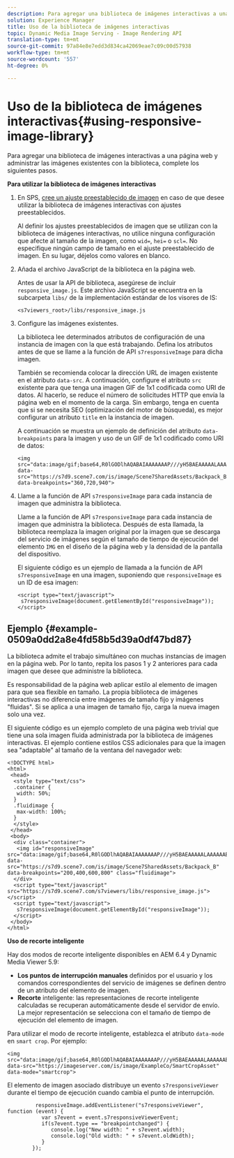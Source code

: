 ```yaml
---
description: Para agregar una biblioteca de imágenes interactivas a una página web y administrar las imágenes existentes con la biblioteca, complete los siguientes pasos.
solution: Experience Manager
title: Uso de la biblioteca de imágenes interactivas
topic: Dynamic Media Image Serving - Image Rendering API
translation-type: tm+mt
source-git-commit: 97a84e8e7edd3d834ca42069eae7c09c00d57938
workflow-type: tm+mt
source-wordcount: '557'
ht-degree: 0%

---
```



# Uso de la biblioteca de imágenes interactivas{#using-responsive-image-library}

Para agregar una biblioteca de imágenes interactivas a una página web y administrar las imágenes existentes con la biblioteca, complete los siguientes pasos.

**Para utilizar la biblioteca de imágenes interactivas**

1. En SPS, [cree un ajuste preestablecido de imagen](http://help.adobe.com/en_US/scene7/using/WS2F6A1049-B41F-447d-A520-91227F9CDABF.html) en caso de que desee utilizar la biblioteca de imágenes interactivas con ajustes preestablecidos.

   Al definir los ajustes preestablecidos de imagen que se utilizan con la biblioteca de imágenes interactivas, no utilice ninguna configuración que afecte al tamaño de la imagen, como `wid=`, `hei=` o `scl=`. No especifique ningún campo de tamaño en el ajuste preestablecido de imagen. En su lugar, déjelos como valores en blanco.
1. Añada el archivo JavaScript de la biblioteca en la página web.

   Antes de usar la API de biblioteca, asegúrese de incluir `responsive_image.js`. Este archivo JavaScript se encuentra en la subcarpeta `libs/` de la implementación estándar de los visores de IS:

   `<s7viewers_root>/libs/responsive_image.js`
1. Configure las imágenes existentes.

   La biblioteca lee determinados atributos de configuración de una instancia de imagen con la que está trabajando. Defina los atributos antes de que se llame a la función de API `s7responsiveImage` para dicha imagen.

   También se recomienda colocar la dirección URL de imagen existente en el atributo `data-src`. A continuación, configure el atributo `src` existente para que tenga una imagen GIF de 1x1 codificada como URI de datos. Al hacerlo, se reduce el número de solicitudes HTTP que envía la página web en el momento de la carga. Sin embargo, tenga en cuenta que si se necesita SEO (optimización del motor de búsqueda), es mejor configurar un atributo `title` en la instancia de imagen.

   A continuación se muestra un ejemplo de definición del atributo `data-breakpoints` para la imagen y uso de un GIF de 1x1 codificado como URI de datos:

   ```
   <img src="data:image/gif;base64,R0lGODlhAQABAIAAAAAAAP///yH5BAEAAAAALAAAAAABAAEAAAIBRAA7" data-src="https://s7d9.scene7.com/is/image/Scene7SharedAssets/Backpack_B" data-breakpoints="360,720,940">
   ```

1. Llame a la función de API `s7responsiveImage` para cada instancia de imagen que administra la biblioteca.

   Llame a la función de API `s7responsiveImage` para cada instancia de imagen que administra la biblioteca. Después de esta llamada, la biblioteca reemplaza la imagen original por la imagen que se descarga del servicio de imágenes según el tamaño de tiempo de ejecución del elemento `IMG` en el diseño de la página web y la densidad de la pantalla del dispositivo.

   El siguiente código es un ejemplo de llamada a la función de API `s7responsiveImage` en una imagen, suponiendo que `responsiveImage` es un ID de esa imagen:

   ```
   <script type="text/javascript"> 
    s7responsiveImage(document.getElementById("responsiveImage")); 
   </script>
   ```

## Ejemplo {#example-0509a0dd2a8e4fd58b5d39a0df47bd87}

La biblioteca admite el trabajo simultáneo con muchas instancias de imagen en la página web. Por lo tanto, repita los pasos 1 y 2 anteriores para cada imagen que desee que administre la biblioteca.

Es responsabilidad de la página web aplicar estilo al elemento de imagen para que sea flexible en tamaño. La propia biblioteca de imágenes interactivas no diferencia entre imágenes de tamaño fijo y imágenes &quot;fluidas&quot;. Si se aplica a una imagen de tamaño fijo, carga la nueva imagen solo una vez.

El siguiente código es un ejemplo completo de una página web trivial que tiene una sola imagen fluida administrada por la biblioteca de imágenes interactivas. El ejemplo contiene estilos CSS adicionales para que la imagen sea &quot;adaptable&quot; al tamaño de la ventana del navegador web:

```
<!DOCTYPE html> 
<html> 
 <head> 
  <style type="text/css"> 
  .container { 
   width: 50%; 
  } 
  .fluidimage { 
   max-width: 100%; 
  } 
  </style> 
 </head> 
 <body> 
  <div class="container"> 
   <img id="responsiveImage" src="data:image/gif;base64,R0lGODlhAQABAIAAAAAAAP///yH5BAEAAAAALAAAAAABAAEAAAIBRAA7" data-src="https://s7d9.scene7.com/is/image/Scene7SharedAssets/Backpack_B" data-breakpoints="200,400,600,800" class="fluidimage"> 
  </div> 
  <script type="text/javascript" src="https://s7d9.scene7.com/s7viewers/libs/responsive_image.js"></script> 
  <script type="text/javascript"> 
   s7responsiveImage(document.getElementById("responsiveImage")); 
  </script> 
 </body> 
</html>
```

**Uso de recorte inteligente**

Hay dos modos de recorte inteligente disponibles en AEM 6.4 y Dynamic Media Viewer 5.9:

* **Los puntos de interrupción manuales**  definidos por el usuario y los comandos correspondientes del servicio de imágenes se definen dentro de un atributo del elemento de imagen.
* **Recorte**  inteligente: las representaciones de recorte inteligente calculadas se recuperan automáticamente desde el servidor de envío. La mejor representación se selecciona con el tamaño de tiempo de ejecución del elemento de imagen.

Para utilizar el modo de recorte inteligente, establezca el atributo `data-mode` en `smart crop`. Por ejemplo:

```
<img 
src="data:image/gif;base64,R0lGODlhAQABAIAAAAAAAP///yH5BAEAAAAALAAAAAABAAEAAAIBRAA7" 
data-src="https://imageserver.com/is/image/ExampleCo/SmartCropAsset" 
data-mode="smartcrop">
```

El elemento de imagen asociado distribuye un evento `s7responsiveViewer` durante el tiempo de ejecución cuando cambia el punto de interrupción.

```
         responsiveImage.addEventListener("s7responsiveViewer", function (event) { 
           var s7event = event.s7responsiveViewerEvent; 
           if(s7event.type == "breakpointchanged") { 
              console.log("New width: " + s7event.width); 
              console.log("Old width: " + s7event.oldWidth); 
           } 
        });
```
